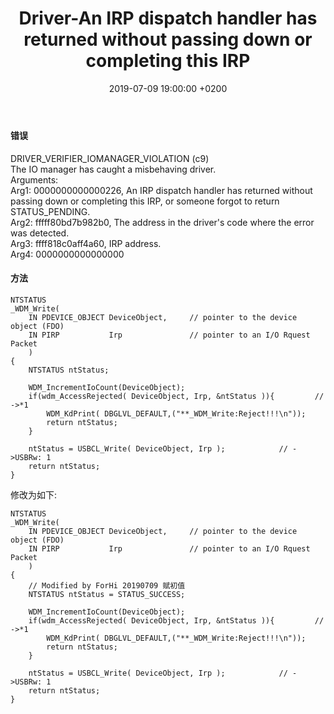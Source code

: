 ﻿---
layout: post
title:  "Driver-An IRP dispatch handler has returned without passing down or completing this IRP"
date:   2019-07-09 19:00:00 +0200
categories: Driver
---
#### 错误
DRIVER_VERIFIER_IOMANAGER_VIOLATION (c9)   
The IO manager has caught a misbehaving driver.   
Arguments:   
Arg1: 0000000000000226, An IRP dispatch handler has returned without passing down or completing this IRP,	or someone forgot to return STATUS_PENDING.   
Arg2: fffff80bd7b982b0, The address in the driver's code where the error was detected.   
Arg3: ffff818c0aff4a60, IRP address.   
Arg4: 0000000000000000       

#### 方法
```
NTSTATUS
_WDM_Write(
	IN PDEVICE_OBJECT DeviceObject,		// pointer to the device object (FDO)
	IN PIRP           Irp				// pointer to an I/O Rquest Packet
	)
{
	NTSTATUS ntStatus;

	WDM_IncrementIoCount(DeviceObject);
	if(wdm_AccessRejected( DeviceObject, Irp, &ntStatus )){			// ->*1
		WDM_KdPrint( DBGLVL_DEFAULT,("**_WDM_Write:Reject!!!\n"));
		return ntStatus;
	}

	ntStatus = USBCL_Write( DeviceObject, Irp );			// ->USBRw: 1
	return ntStatus;
}

```
修改为如下:     
```
NTSTATUS
_WDM_Write(
	IN PDEVICE_OBJECT DeviceObject,		// pointer to the device object (FDO)
	IN PIRP           Irp				// pointer to an I/O Rquest Packet
	)
{
	// Modified by ForHi 20190709 赋初值
	NTSTATUS ntStatus = STATUS_SUCCESS;

	WDM_IncrementIoCount(DeviceObject);
	if(wdm_AccessRejected( DeviceObject, Irp, &ntStatus )){			// ->*1
		WDM_KdPrint( DBGLVL_DEFAULT,("**_WDM_Write:Reject!!!\n"));
		return ntStatus;
	}

	ntStatus = USBCL_Write( DeviceObject, Irp );			// ->USBRw: 1
	return ntStatus;
}

```
